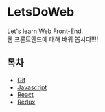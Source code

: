 # LetsDoWeb
Let's learn Web Front-End.  
웹 프론트엔드에 대해 배워 봅시다!!!!  


## 목차
- [Git](Git/index.md)
- [Javascript](Javascript/index.md)
- [React](React/index.md)
- [Redux](Redux/index.md)
